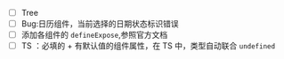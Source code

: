 - [ ] Tree
- [ ] Bug:日历组件，当前选择的日期状态标识错误
- [ ] 添加各组件的 `defineExpose`,参照官方文档
- [ ] TS ：必填的 + 有默认值的组件属性，在 TS 中，类型自动联合 `undefined`